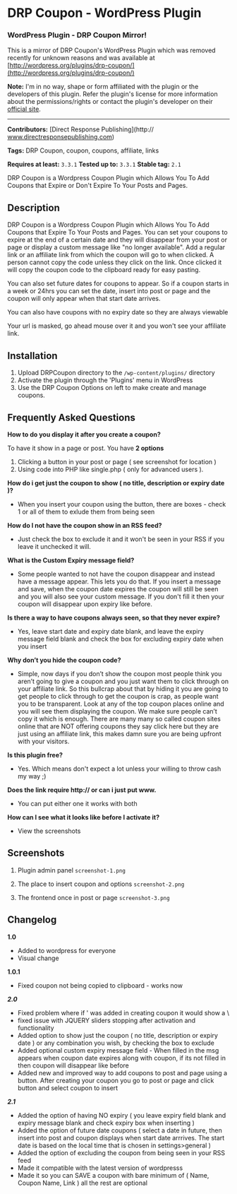 DRP Coupon - WordPress Plugin
=============================

### WordPress Plugin - DRP Coupon Mirror! ###

This is a mirror of DRP Coupon's WordPress Plugin which was removed recently for unknown reasons and was available at [http://wordpress.org/plugins/drp-coupon/](http://wordpress.org/plugins/drp-coupon/)

**Note:** I'm in no way, shape or form affiliated with the plugin or the developers of this plugin. Refer the plugin's license for more information about the permissions/rights or contact the plugin's developer on their [official site](http://www.directresponsepublishing.com).

---

**Contributors:** [Direct Response Publishing](http://
www.directresponsepublishing.com)

**Tags:** DRP Coupon, coupon, coupons, affiliate, links

**Requires at least:** `3.3.1`
**Tested up to:** `3.3.1`
**Stable tag:** `2.1`

DRP Coupon is a Wordpress Coupon Plugin which Allows You To Add Coupons that Expire or Don't Expire To Your Posts and Pages.

Description
-----------

DRP Coupon is a Wordpress Coupon Plugin which Allows You To Add Coupons that Expire To Your Posts and Pages. You can set your coupons to expire at the end of a certain date and they will disappear from your post or page or display a custom message like "no longer available". Add a regular link or an affiliate link from which the coupon will go to when clicked. A person cannot copy the code unless they click on the link. Once clicked it will copy the coupon code to the clipboard ready for easy pasting.

You can also set future dates for coupons to appear. So if a coupon starts in a week or 24hrs you can set the date, insert into post or page and the coupon will only appear when that start date arrives.

You can also have coupons with no expiry date so they are always viewable

Your url is masked, go ahead mouse over it and you won't see your affiliate link.

Installation
------------

1. Upload DRPCoupon directory to the `/wp-content/plugins/` directory
2. Activate the plugin through the 'Plugins' menu in WordPress
3. Use the DRP Coupon Options on left to make create and manage coupons.

Frequently Asked Questions
--------------------------

**How to do you display it after you create a coupon?**

 To have it show in a page or post.  You have **2 options**

1. Clicking a button in your post or page ( see screenshot for location )
2. Using code into PHP like single.php ( only for advanced users ).


**How do i get just the coupon to show ( no title, description or expiry date )?**

- When you insert your coupon using the button, there are boxes - check 1 or all of them to exlude them from being seen

**How do I not have the coupon show in an RSS feed?**

- Just check the box to exclude it and it won't be seen in your RSS if you leave it unchecked it will.

**What is the Custom Expiry message field?**

- Some people wanted to not have the coupon disappear and instead have a message appear. This lets you do that. If you insert a message and save, when the coupon date expires the coupon will still be seen and you will also see your custom message. If you don't fill it then your coupon will disappear upon expiry like before.

**Is there a way to have coupons always seen, so that they never expire?**

- Yes, leave start date and expiry date blank, and leave the expiry message field blank and check the box for excluding expiry date when you insert

**Why don’t you hide the coupon code?**

- Simple, now days if you don’t show the coupon most people think you aren’t going to give a coupon and you just want them to click through on your affiliate link. So this bullcrap about that by hiding it you are going to get people to click through to get the coupon is crap, as people want you to be transparent. Look at any of the top coupon places online and you will see them displaying the coupon. We make sure people can’t copy it which is enough. There are many many so called coupon sites online that are NOT offering coupons they say click here but they are just using an affiliate link, this makes damn sure you are being upfront with your visitors. 


**Is this plugin free?**

- Yes. Which means don't expect a lot unless your willing to throw cash my way ;)

**Does the link require http:// or can i just put www.**

- You can put either one it works with both

**How can I see what it looks like before I activate it?**

- View the screenshots

Screenshots
-----------

1. Plugin admin panel `screenshot-1.png`

2. The place to insert coupon and options `screenshot-2.png`

3. The frontend once in post or page `screenshot-3.png`

Changelog
---------

**1.0**  

* Added to wordpress for everyone
* Visual change

**1.0.1**

* Fixed coupon not being copied to clipboard - works now


***2.0***

* Fixed problem where if ' was added in creating coupon it would show a \
* fixed issue with JQUERY sliders stopping after activation and functionality
* Added option to show just the coupon ( no title, description or expiry date ) or any combination you wish, by checking the box to exclude
* Added optional custom expiry message field - When filled in the msg appears when coupon date expires along with coupon, if its not filled in then coupon will disappear like before
* Added new and improved way to add coupons to post and page using a button. After creating your coupon you go to post or page and click button and select coupon to insert

***2.1***

* Added the option of having NO expiry ( you leave expiry field blank and expiry message blank and check expiry box when inserting )
* Added the option of future date coupons ( select a date in future, then insert into post and coupon displays when start date arrrives. The start date is based on the local time that is chosen in settings>general )
* Added the option of excluding the coupon from being seen in your RSS feed
* Made it compatible with the latest version of wordpresss
* Made it so you can SAVE a coupon with bare minimum of ( Name, Coupon Name, Link ) all the rest are optional
